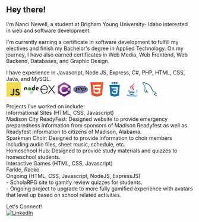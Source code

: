 ## Hey there!

I'm Nanci Newell, a student at Brigham Young University- Idaho interested in web and software development. 

I'm currently earning a certificate in software development to fulfill my electives and finish my Bachelor's degree in Applied Technology. On my journey, I have also earned certificates in Web Media, Web Frontend, Web Backend, Databases, and Graphic Design. 

I have experience in Javascript, Node JS, Express, C#, PHP, HTML, CSS, Java, and MySQL.  </br>
    <img src="https://github.com/devicons/devicon/blob/master/icons/javascript/javascript-original.svg" title="JavaScript" alt="JavaScript" width="40" height="40"/>&nbsp;
    <img src="https://raw.githubusercontent.com/devicons/devicon/ca28c779441053191ff11710fe24a9e6c23690d6/icons/nodejs/nodejs-original-wordmark.svg" title="NodeJS" alt="NodeJS" width="40" height="40"/>
    <img src="https://github.com/devicons/devicon/blob/master/icons/express/express-original.svg" title="Express" alt="Express" width="40" height="40"/>
    <img src="https://github.com/devicons/devicon/blob/master/icons/csharp/csharp-original.svg"  title="C#" alt="C#" width="40" height="40"/>
    <img src="https://github.com/devicons/devicon/blob/master/icons/php/php-original.svg" title="PHP" alt="PHP" width="40" height="40"/>
    <img src="https://github.com/devicons/devicon/blob/master/icons/html5/html5-original.svg" title="HTML5" alt="HTML" width="40" height="40"/>&nbsp;
    <img src="https://github.com/devicons/devicon/blob/master/icons/css3/css3-plain-wordmark.svg"  title="CSS3" alt="CSS" width="40" height="40"/>&nbsp;
    <img src="https://raw.githubusercontent.com/devicons/devicon/ca28c779441053191ff11710fe24a9e6c23690d6/icons/java/java-original.svg"  title="Java" alt="Java" width="40" height="40"/>&nbsp;
    <img src="https://github.com/devicons/devicon/blob/master/icons/mysql/mysql-original.svg"  title="MySQL" alt="MySQL" width="40" height="40"/>&nbsp;

Projects I've worked on include: 
<br>Informational Sites (HTML, CSS, Javascript)
    <br>Madison City ReadyFest: Designed website to provide emergency preparedness information from sponsors of Madison Readyfest as well as Readyfest information to citizens of Madison, Alabama. 
    <br>Sparkman Choir: Designed to provide information to choir members including audio files, sheet music, schedule, etc. 
    <br>Homeschool Hub: Designed to provide study materials and quizzes to homeschool students.
<br>Interactive Games (HTML, CSS, Javascript)
    <br>Farkle, Racko
<br>Ongoing (HTML, CSS, Javascript, NodeJS, ExpressJS)
    <br>- ScholaRPG site to gamify review quizzes for students.
    <br>- Ongoing project to upgrade to more fully gamified experience with avatars that level up based on school related activities.
    
Let's Connect! <br>
<a href="https://www.linkedin.com/in/nanci-newell/"><img src="https://img.shields.io/badge/LinkedIn-blue?style=for-the-badge&logo=linkedin&logoColor=white"  title="LinkedIn" alt="LinkedIn" width="40" height="40"/> </a>
<!--
